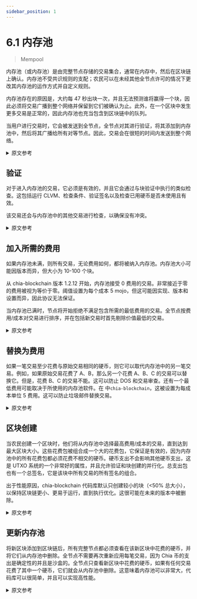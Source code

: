 ```yaml
---
sidebar_position: 1
---
```


# 6.1 内存池

> Mempool

内存池（或内存池）是由完整节点存储的交易集合，通常在内存中，然后在区块链上确认。内存池不受共识规则的支配；农民可以在未经其他全节点许可的情况下更改其内存池的运作方式并自定义规则。

内存池存在的原因是，大约每 47 秒出块一次，并且无法预测谁将赢得一个块，因此必须将交易广播到整个网络并保留到它们被确认为止。此外，在一个区块中发生更多交易是正常的，因此内存池也充当包含到区块链中的队列。

当用户进行交易时，它会被发送到全节点，全节点对其进行验证，将其添加到内存池中，然后将其广播给所有对等节点。因此，交易会在很短的时间内发送到整个网络。

<details>
<summary>原文参考</summary>

The mempool (or memory pool) is a collection of transactions stored by full nodes, usually in memory, before they
are confirmed on the blockchain. The mempool is not dictated by the consensus rules; a farmer can change how their
mempool functions and customize the rules without permission from other full nodes.

The reason the mempool exists, is that blocks aproximately every 47 seconds, and it's impossible to predict who will
win a block, so transactions must be broadcast to the whole network and kept around until they are confirmed. Furthermore,
it is normal for there to be more transactions happening that can fit in a block, so the mempool also acts as a queue
for inclusion into the blockchain.

When a user makes a transaction, it gets sent to a full node, the full node verifies it, adds it to the mempool, ands
broadcasts it to all of its peers. Therefore, transactions get sent to the whole network in a very short period of time.

</details>

## 验证

对于进入内存池的交易，它必须是有效的，并且它会通过与块验证中执行的类似检查。这包括运行 CLVM、检查条件、验证签名以及检查已用硬币是否未使用且有效。

该交易还会与内存池中的其他交易进行检查，以确保没有冲突。

<details>
<summary>原文参考</summary>

- ##  Validation

For a transaction to enter the mempool, it must be valid, and it goes through similar checks that are performed in
block validation. This includes running CLVM, checking conditions, validating signatures, and checking that the spent
coins are unspent and valid.

The transaction is also checked against other transactions in the mempool, to ensure there
are no conflicts. 

</details>

## 加入所需的费用

如果内存池未满，则所有交易，无论费用如何，都将被纳入内存池。内存池大小可能因版本而异，但大小为 10-100 个块。

从 chia-blockchain 版本 1.2.12 开始，内存池接受 0 费用的交易。非常接近于零的费用被视为等价于零。阈值设置为每个成本 5 mojo，但这可能因实现、版本和设置而异，因此协议无法保证。

当内存池已满时，节点将开始拒绝不满足包含所需的最低费用的交易。全节点按费用/成本对交易进行排序，并在包括新交易时首先剔除价值最低的交易。

<details>
<summary>原文参考</summary>

- ## Fee Required for Inclusion

If the mempool is not full, all transactions regarless of fee are accepted into the mempool. The mempool size can
vary by version, but it is 10-100 blocks in size.

Transactions with 0 fee are accepted into the mempool as of chia-blockchain version 1.2.12.
Fees that are very close to zero are considered equivalent to zero. The threshold is set at 5 mojo per cost, but this
can vary by implementation, version, and settings, so it not guaranteed by the protocol.

When the mempool gets full, nodes will start rejecting transactions that don't meet the minimum fee that is required 
for inclusion. The full node sorts the transctions by fee/cost, and kicks out the least valuable transactions first,
when including new ones. 

</details>

## 替换为费用

如果一笔交易至少花费与原始交易相同的硬币，则它可以取代内存池中的另一笔交易。例如，如果原始交易花费了 A、B，那么另一个花费 A、B、C 的交易可以替换它。但是，花费 B、C 的交易不能。这可以防止 DOS 和交易审查。还有一个最低费用可能取决于所使用的内存池软件。在 中`chia-blockchain`，这被设置为每成本单位 5 费用。这可以防止垃圾邮件替换交易。

<details>
<summary>原文参考</summary>

- ## Replace by Fee

A transaction can replace another tranasction in the mempool if it spends at least the same coins as the original one.
For example, if the original transaction spent A, B,  then another transaction that spends A, B, C can replace it.
However, a transaction that spends B, C cannot. This prevents DOS and censorship of transactions. There is also
a minimum fee bump which might depend on mempool software being used. In `chia-blockchain`, this is set to 5 fee per 
cost unit. This prevents spam replacement transactions.

</details>

## 区块创建

当农民创建一个区块时，他们将从内存池中选择最高费用/成本的交易，直到达到最大区块大小。这些花费包被组合成一个大的花费包，它保证是有效的，因为内存池中的所有花费包都必须花费不相交的硬币。硬币支出不会影响其他硬币支出，这是 UTXO 系统的一个非常好的属性，并且允许验证和块创建的并行化。总支出包也有一个总签名，它是该块中所有交易的所有签名的组合。

出于性能原因，chia-blockchain 代码库默认只创建较小的块（<50% 总大小），以保持区块链更小、更易于运行，直到执行优化。这很可能在未来的版本中被删除。

<details>
<summary>原文参考</summary>

- ## Block Creation

When the farmer makes a block, they will select the highest fee/cost transactions from the mempool until they reach
the maximum block size. These spend bundles are combined into one large spend bundle, which is guaranteed to be valid,
since all spend bundles in the mempool must spend disjoint coins. Coin spends cannot impact other coin spends, which
is a very nice property of UTXO systems, and allows parallelization of validation and block creation. The aggregate
spend bundle also has one aggregate signature, which is a combination of all the signatures of all the transactions in that block.

For performance reasons, the chia-blockchain codebase by default creates only smaller blocks (<50% total size)
in order to keep the blockchain smaller, easier to run, until optimizations are performed. This is likely to be
removed in future versions.

</details>

## 更新内存池

将新区块添加到区块链后，所有完整节点都必须查看在该新区块中花费的硬币，并将它们从内存池中删除。全节点不需要再次重新应用每笔交易，因为 Chia 币的支出是确定性的并且是沙盒的。全节点只查看新区块中花费的硬币，如果有任何交易花费了其中一个硬币，它们就会从内存池中删除。这意味着内存池可以非常大，代码库可以很简单，并且可以实现高性能。

<details>
<summary>原文参考</summary>

- ## Updating the Mempool

After a new block is added to the blockchain, all full nodes must look at the coins that were spent in that new block,
and remove them from the mempool. The full node does not need to re-apply every transaction again, since Chia coin spends
are deterministic and sandboxed. The full node just looks at the spent coins in the new block, and if there are
any transactions that spend one of those coins, they are removed from the mempool. This means the mempool can be very large,
the codebase can be simple, and high performance can be achieved.

</details>
